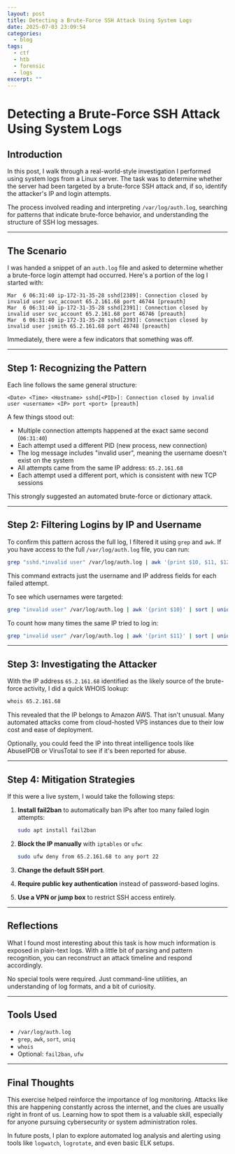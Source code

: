 ```yaml
---
layout: post
title: Detecting a Brute-Force SSH Attack Using System Logs
date: 2025-07-03 23:09:54
categories:
  - blog
tags:
  - ctf
  - htb
  - forensic
  - logs
excerpt: ""
---
```

# Detecting a Brute-Force SSH Attack Using System Logs

## Introduction

In this post, I walk through a real-world-style investigation I performed using system logs from a Linux server. The task was to determine whether the server had been targeted by a brute-force SSH attack and, if so, identify the attacker's IP and login attempts.

The process involved reading and interpreting `/var/log/auth.log`, searching for patterns that indicate brute-force behavior, and understanding the structure of SSH log messages.

---

## The Scenario

I was handed a snippet of an `auth.log` file and asked to determine whether a brute-force login attempt had occurred. Here's a portion of the log I started with:

```
Mar  6 06:31:40 ip-172-31-35-28 sshd[2389]: Connection closed by invalid user svc_account 65.2.161.68 port 46744 [preauth]
Mar  6 06:31:40 ip-172-31-35-28 sshd[2391]: Connection closed by invalid user svc_account 65.2.161.68 port 46746 [preauth]
Mar  6 06:31:40 ip-172-31-35-28 sshd[2393]: Connection closed by invalid user jsmith 65.2.161.68 port 46748 [preauth]
```

Immediately, there were a few indicators that something was off.

---

## Step 1: Recognizing the Pattern

Each line follows the same general structure:

```
<Date> <Time> <Hostname> sshd[<PID>]: Connection closed by invalid user <username> <IP> port <port> [preauth]
```

A few things stood out:

- Multiple connection attempts happened at the exact same second (`06:31:40`)
- Each attempt used a different PID (new process, new connection)
- The log message includes "invalid user", meaning the username doesn't exist on the system
- All attempts came from the same IP address: `65.2.161.68`
- Each attempt used a different port, which is consistent with new TCP sessions

This strongly suggested an automated brute-force or dictionary attack.

---

## Step 2: Filtering Logins by IP and Username

To confirm this pattern across the full log, I filtered it using `grep` and `awk`. If you have access to the full `/var/log/auth.log` file, you can run:

```bash
grep "sshd.*invalid user" /var/log/auth.log | awk '{print $10, $11, $12}'
```

This command extracts just the username and IP address fields for each failed attempt.

To see which usernames were targeted:

```bash
grep "invalid user" /var/log/auth.log | awk '{print $10}' | sort | uniq -c | sort -nr
```

To count how many times the same IP tried to log in:

```bash
grep "invalid user" /var/log/auth.log | awk '{print $11}' | sort | uniq -c | sort -nr
```

---

## Step 3: Investigating the Attacker

With the IP address `65.2.161.68` identified as the likely source of the brute-force activity, I did a quick WHOIS lookup:

```bash
whois 65.2.161.68
```

This revealed that the IP belongs to Amazon AWS. That isn't unusual. Many automated attacks come from cloud-hosted VPS instances due to their low cost and ease of deployment.

Optionally, you could feed the IP into threat intelligence tools like AbuseIPDB or VirusTotal to see if it's been reported for abuse.

---

## Step 4: Mitigation Strategies

If this were a live system, I would take the following steps:

1. **Install fail2ban** to automatically ban IPs after too many failed login attempts:

    ```bash
    sudo apt install fail2ban
    ```

2. **Block the IP manually** with `iptables` or `ufw`:

    ```bash
    sudo ufw deny from 65.2.161.68 to any port 22
    ```

3. **Change the default SSH port**.

4. **Require public key authentication** instead of password-based logins.

5. **Use a VPN or jump box** to restrict SSH access entirely.

---

## Reflections

What I found most interesting about this task is how much information is exposed in plain-text logs. With a little bit of parsing and pattern recognition, you can reconstruct an attack timeline and respond accordingly.

No special tools were required. Just command-line utilities, an understanding of log formats, and a bit of curiosity.

---

## Tools Used

- `/var/log/auth.log`
- `grep`, `awk`, `sort`, `uniq`
- `whois`
- Optional: `fail2ban`, `ufw`

---

## Final Thoughts

This exercise helped reinforce the importance of log monitoring. Attacks like this are happening constantly across the internet, and the clues are usually right in front of us. Learning how to spot them is a valuable skill, especially for anyone pursuing cybersecurity or system administration roles.

In future posts, I plan to explore automated log analysis and alerting using tools like `logwatch`, `logrotate`, and even basic ELK setups.
